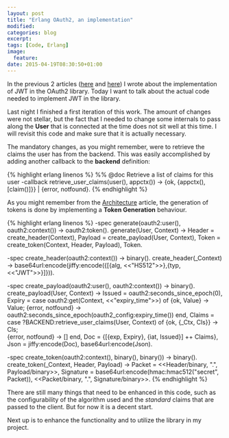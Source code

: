 ```yaml
---
layout: post
title: "Erlang OAuth2, an implementation"
modified:
categories: blog
excerpt:
tags: [Code, Erlang]
image:
  feature:
date: 2015-04-19T08:30:50+01:00
---
```


In the previous 2 articles ([here](/2015/04/14/Erlang-OAuth2/) and
[here](/2015/04/16/Erlang-OAuth2-Architecture/)) I wrote about the
implementation of JWT in the OAuth2 library. Today I want to talk
about the actual code needed to implement JWT in the library.

Last night I finished a first iteration of this work. The amount of
changes were not stellar, but the fact that I needed to change some
internals to pass along the **User** that is connected at the time
does not sit well at this time. I will revisit this code and make sure
that it is actually necessary.

The mandatory changes, as you might remember, were to retrieve the
claims the user has from the backend. This was easily accomplished by
adding another callback to the **backend** definition:

{% highlight erlang linenos %}
%% @doc Retrieve a list of claims for this user
-callback retrieve_user_claims(user(), appctx()) -> {ok, {appctx(), [claim()]}}
                                                  | {error, notfound}.
{% endhighlight %}

As you might remember from the
[Architecture](/2015/04/16/Erlang-OAuth2-Architecture/) article, the
generation of tokens is done by implementing a **Token Generation**
behaviour.

{% highlight erlang linenos %}
-spec generate(oauth2:user(), oauth2:context()) -> oauth2:token().
generate(User, Context) -> 
    Header = create_header(Context),
    Payload = create_payload(User, Context),
    Token = create_token(Context, Header, Payload),
    Token.

-spec create_header(oauth2:context()) -> binary().
create_header(_Context) ->
    base64url:encode(jiffy:encode({[{alg, <<"HS512">>},{typ, <<"JWT">>}]})).

-spec create_payload(oauth2:user(), oauth2:context()) -> binary().
create_payload(User, Context) ->
    Issued = oauth2:seconds_since_epoch(0),
    Expiry = case oauth2:get(Context, <<"expiry_time">>) of
		 {ok, Value} -> Value;
		 {error, notfound} -> oauth2:seconds_since_epoch(oauth2_config:expiry_time())
	     end,
    Claims = case ?BACKEND:retrieve_user_claims(User, Context) of
		 {ok, {_Ctx, Cls}} -> Cls;  
		 {error, notfound} -> []
	     end,
    Doc = {[{exp, Expiry}, {iat, Issued}] ++ Claims},
    Json = jiffy:encode(Doc),
    base64url:encode(Json).

-spec create_token(oauth2:context(), binary(), binary()) -> binary().
create_token(_Context, Header, Payload) ->
    Packet = <<Header/binary, ".", Payload/binary>>,
    Signature = base64url:encode(hmac:hmac512("secret", Packet)),
    <<Packet/binary, ".", Signature/binary>>.
{% endhighlight %}

There are still many things that need to be enhanced in this code,
such as the configurability of the algorithm used and the _standard_
claims that are passed to the client. But for now it is a decent
start.

Next up is to enhance the functionality and to utilize the library in
my project.
